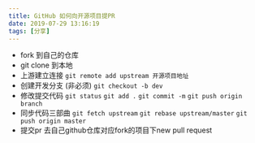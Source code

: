 ```yaml
---
title: GitHub 如何向开源项目提PR
date: 2019-07-29 13:16:19
tags: [分享]
---
```


- fork 到自己的仓库
- git clone 到本地
- 上游建立连接
  `git remote add upstream 开源项目地址`
- 创建开发分支 (非必须)
  `git checkout -b dev`
- 修改提交代码
  `git status` `git add .` `git commit -m` `git push origin branch`
- 同步代码三部曲
  `git fetch upstream` `git rebase upstream/master` `git push origin master`
- 提交pr
  去自己github仓库对应fork的项目下new pull request